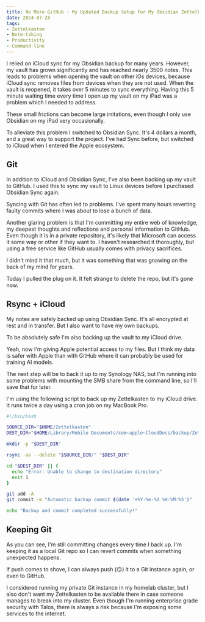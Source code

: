 ```yaml
---
title: No More GitHub - My Updated Backup Setup For My Obsidian Zettelkasten
date: 2024-07-28
tags:
- Zettelkasten
- Note-taking
- Productivity
- Command-line
---
```


I relied on iCloud sync for my Obsidian backup for many years. However, my vault has grown significantly and has reached nearly 3500 notes. This leads to problems when opening the vault on other iOs devices, because iCloud sync removes files from devices when they are not used. When the vault is reopened, it takes over 5 minutes to sync everything. Having this 5 minute waiting time every time I open up my vault on my iPad was a problem which I needed to address.

These small frictions can become large irritations, even though I only use Obsidian on my iPad very occasionally.

To alleviate this problem I switched to Obsidian Sync. It's 4 dollars a month, and a great way to support the project. I've had Sync before, but switched to iCloud when I entered the Apple ecosystem.

## Git

In addition to iCloud and Obsidian Sync, I've also been backing up my vault to GitHub. I used this to sync my vault to Linux devices before I purchased Obsidian Sync again.

Syncing with Git has often led to problems. I've spent many hours reverting faulty commits where I was about to lose a bunch of data.

Another glaring problem is that I'm committing my entire web of knowledge, my deepest thoughts and reflections and personal information to GitHub. Even though it is in a private repository, it's likely that Microsoft can access it some way or other if they want to. I haven't researched it thoroughly, but using a free service like GitHub usually comes with privacy sacrifices.

I didn't mind it that much, but it was something that was gnawing on the back of my mind for years.

Today I pulled the plug on it. It felt strange to delete the repo, but it's gone now.

## Rsync + iCloud

My notes are safely backed up using Obsidian Sync. It's all encrypted at rest and in transfer. But I also want to have my own backups.

To be absolutely safe I'm also backing up the vault to my iCloud drive.

Yeah, now I'm giving Apple potential access to my files. But I think my data is safer with Apple than with GitHub where it can probably be used for training AI models.

The next step will be to back it up to my Synology NAS, but I'm running into some problems with mounting the SMB share from the command line, so I'll save that for later.

I'm using the following script to back up my Zettelkasten to my iCloud drive. It runs twice a day using a cron job on my MacBook Pro.

```bash
#!/bin/bash

SOURCE_DIR="$HOME/Zettelkasten"
DEST_DIR="$HOME/Library/Mobile Documents/com~apple~CloudDocs/backup/Zettelkasten"

mkdir -p "$DEST_DIR"

rsync -av --delete "$SOURCE_DIR/" "$DEST_DIR"

cd "$DEST_DIR" || {
  echo "Error: Unable to change to destination directory"
  exit 1
}

git add -A
git commit -m "Automatic backup commit $(date '+%Y-%m-%d %H:%M:%S')"

echo "Backup and commit completed successfully!"
```

## Keeping Git

As you can see, I'm still committing changes every time I back up. I'm keeping it as a local Git repo so I can revert commits when something unexpected happens.

If push comes to shove, I can always push (😏) it to a Git instance again, or even to GitHub.

I considered running my private Git instance in my homelab cluster, but I also don't want my Zettelkasten to be available there in case someone manages to break into my cluster. Even though I'm running enterprise grade security with Talos, there is always a risk because I'm exposing some services to the internet.




